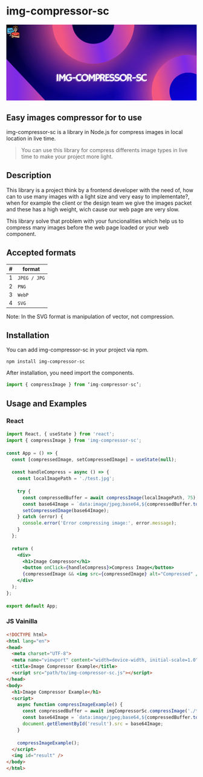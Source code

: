# img-compressor-sc

![img-compressor-sc logo](assets/img/img-compressor-sc.png)

## Easy images compressor for to use

img-compressor-sc is a library in Node.js for compress images in local location in live time.

> You can use this library for compress differents image types in live time to make your 
> project more light.

## Description

This library is a project think by a frontend developer with the need of, how can to use many images with a light size and very easy to implementate?, when for example the client or the design team we give the images packet and these has a high weight, wich cause our web page are very slow.

This library solve that problem with your funcionalities which help us to compress many images before the web page loaded or your web component.

## Accepted formats

| # | format       |
|---|--------------|
| 1 | `JPEG / JPG` |
| 2 | `PNG`        |
| 3 | `WebP`       |
| 4 | `SVG`        |

Note: In the SVG format is manipulation of vector, not compression.

## Installation

You can add img-compressor-sc in your project via npm.

```
npm install img-compressor-sc
```

After installation, you need import the components.

```js
import { compressImage } from ‘img-compressor-sc’;
```

## Usage and Examples

### React

```jsx
import React, { useState } from 'react';
import { compressImage } from 'img-compressor-sc';

const App = () => {
  const [compressedImage, setCompressedImage] = useState(null);

  const handleCompress = async () => {
    const localImagePath = './test.jpg';

    try {
      const compressedBuffer = await compressImage(localImagePath, 75);
      const base64Image = `data:image/jpeg;base64,${compressedBuffer.toString('base64')}`;
      setCompressedImage(base64Image);
    } catch (error) {
      console.error('Error compressing image:', error.message);
    }
  };

  return (
    <div>
      <h1>Image Compressor</h1>
      <button onClick={handleCompress}>Compress Image</button>
      {compressedImage && <img src={compressedImage} alt="Compressed" />}
    </div>
  );
};

export default App;
```

### JS Vainilla

```html
<!DOCTYPE html>
<html lang="en">
<head>
  <meta charset="UTF-8">
  <meta name="viewport" content="width=device-width, initial-scale=1.0">
  <title>Image Compressor Example</title>
  <script src="path/to/img-compressor-sc.js"></script>
</head>
<body>
  <h1>Image Compressor Example</h1>
  <script>
    async function compressImageExample() {
      const compressedBuffer = await imgCompressorSc.compressImage('./test.jpg', 75);
      const base64Image = `data:image/jpeg;base64,${compressedBuffer.toString('base64')}`;
      document.getElementById('result').src = base64Image;
    }

    compressImageExample();
  </script>
  <img id="result" />
</body>
</html>
```